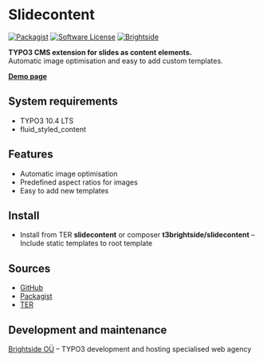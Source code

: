# Slidecontent
[![Packagist](https://img.shields.io/packagist/v/t3brightside/slidecontent.svg?style=flat)](https://packagist.org/packages/t3brightside/slidecontent)
[![Software License](https://img.shields.io/badge/license-GPLv3-brightgreen.svg?style=flat)](LICENSE)
[![Brightside](https://img.shields.io/badge/by-t3brightside.com-orange.svg?style=flat)](https://t3brightside.com)

**TYPO3 CMS extension for slides as content elements.**
<br />Automatic image optimisation and easy to add custom templates.

**[Demo page](https://macrotemplate.t3brightside.com/)**

## System requirements

- TYPO3 10.4 LTS
- fluid_styled_content

## Features

- Automatic image optimisation
- Predefined aspect ratios for images
- Easy to add new templates

## Install
- Install from TER **slidecontent** or composer **t3brightside/slidecontent**
– Include static templates to root template

## Sources

- [GitHub](https://github.com/t3brightside/slidecontent)
- [Packagist](https://packagist.org/packages/t3brightside/slidecontent)
- [TER](https://extensions.typo3.org/extension/slidecontent/)

## Development and maintenance

[Brightside OÜ](https://t3brightside.com/) – TYPO3 development and hosting specialised web agency
